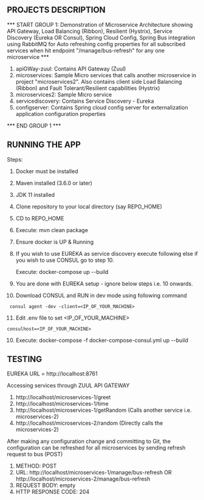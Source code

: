PROJECTS DESCRIPTION
--------------------

*** START GROUP 1: Demonstration of Microservice Architecture showing API Gateway, Load Balancing (Ribbon), Resilient (Hystrix), Service Discovery (Eureka OR Consul), Spring Cloud Config, Spring Bus integration using RabbitMQ for Auto refreshing config properties for all subscribed services when hit endpoint "/manage/bus-refresh" for any one microservice ***
1. apiGWay-zuul: Contains API Gateway (Zuul)
2. microservices: Sample Micro services that calls another microservice in project "microservices2". Also contains client side Load Balancing (Ribbon) and Fault Tolerant/Resilient capabilities (Hystrix)
3. microservices2: Sample Micro service
4. servicediscovery: Contains Service Discovery - Eureka
5. configserver: Contains Spring cloud config server for externalization application configuration properties

*** END GROUP 1 ***

RUNNING THE APP
---------------

Steps: 
  1. Docker must be installed 
  2. Maven installed (3.6.0 or later)
  3. JDK 11 installed
  4. Clone repository to your local directory (say REPO_HOME)
  5. CD to REPO_HOME
  6. Execute: mvn clean package
  7. Ensure docker is UP & Running
  8. If you wish to use EUREKA as service discovery execute following else if you wish to use CONSUL go to step 10.

     Execute: docker-compose up --build
     
  9. You are done with EUREKA setup - ignore below steps i.e. 10 onwards.
  10. Download CONSUL and RUN in dev mode using following command
  
     consul agent -dev -client=<IP_OF_YOUR_MACHINE>
     
  11. Edit .env file to set <IP_OF_YOUR_MACHINE>
  
    consulhost=<IP_OF_YOUR_MACHINE>
    
  10. Execute: docker-compose -f docker-compose-consul.yml up --build
  
TESTING
-------
EUREKA URL = http://localhost:8761

Accessing services through ZUUL API GATEWAY
  1. http://localhost/microservices-1/greet
  2. http://localhost/microservices-1/time
  3. http://localhost/microservices-1/getRandom (Calls another service i.e. microservices-2)
  4. http://localhost/microservices-2/random (Directly calls the microservices-2)

After making any configuration change and committing to Git, the configuration can be refreshed for all microservices by sending refresh request to bus (POST)

  1. METHOD: POST
  2. URL: http://localhost/microservices-1/manage/bus-refresh
     OR http://localhost/microservices-2/manage/bus-refresh
  3. REQUEST BODY: empty
  4. HTTP RESPONSE CODE: 204
